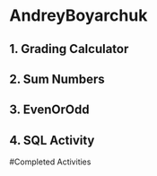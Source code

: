 # AndreyBoyarchuk
## 1. Grading Calculator
## 2. Sum Numbers
## 3. EvenOrOdd
## 4. SQL Activity 

#Completed Activities



